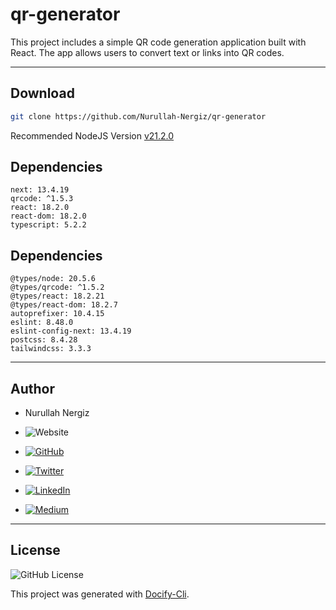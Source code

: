 # qr-generator

This project includes a simple QR code generation application built with React. The app allows users to convert text or links into QR codes.

---

## Download

```bash
git clone https://github.com/Nurullah-Nergiz/qr-generator
```

Recommended NodeJS Version [v21.2.0](https://nodejs.org/dist/v21.2.0)

## Dependencies

    next: 13.4.19
    qrcode: ^1.5.3
    react: 18.2.0
    react-dom: 18.2.0
    typescript: 5.2.2

## Dependencies

    @types/node: 20.5.6
    @types/qrcode: ^1.5.2
    @types/react: 18.2.21
    @types/react-dom: 18.2.7
    autoprefixer: 10.4.15
    eslint: 8.48.0
    eslint-config-next: 13.4.19
    postcss: 8.4.28
    tailwindcss: 3.3.3

---

## Author

-  Nurullah Nergiz

-  ![Website](https://img.shields.io/website?url=https://nurullahnergiz.com/&up_message=visit&up_color=%23fff&link=https://nurullahnergiz.com/)

-  [![GitHub](https://img.shields.io/badge/GitHub-000000?style=for-the-badge&logo=github&logoColor=white)](https://www.github.com/Nurullah-Nergiz)

-  [![Twitter](https://img.shields.io/badge/Twitter-%231DA1F2.svg?logo=Twitter&logoColor=white)](https://twitter.com/nurullahNergiz_)

-  [![LinkedIn](https://img.shields.io/badge/LinkedIn-%230077B5.svg?logo=linkedin&logoColor=white)](https://linkedin.com/in/nurullah-nergiz)

-  [![Medium](https://img.shields.io/badge/Medium-12100E?logo=medium&logoColor=white)](https://medium.com/@nurullahnergiz)

---

## License

![GitHub License](https://img.shields.io/github/license/Nurullah-Nergiz/qr-generator?style=social&logo=github&label=License)

This project was generated with [Docify-Cli](https://www.npmjs.com/package/docify-cli).
